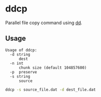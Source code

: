 # ddcp

Parallel file copy command using [dd](https://en.wikipedia.org/wiki/Dd_%28Unix%29).

## Usage

```
Usage of ddcp:
  -d string
      dest
  -n int
      chunk size (default 104857600)
  -p  preserve
  -s string
      source
```

```sh
ddcp -s source_file.dat -d dest_file.dat
```
